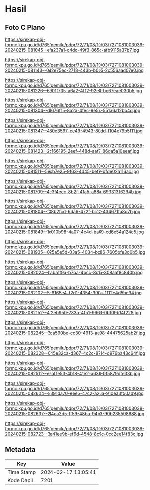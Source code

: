 # Hasil

## Foto C Plano

https://sirekap-obj-formc.kpu.go.id/d765/pemilu/pdpr/72/71/08/10/03/7271081003039-20240215-081045--efa237a1-c4dc-49f3-865d-afb9115a37b7.jpg

https://sirekap-obj-formc.kpu.go.id/d765/pemilu/pdpr/72/71/08/10/03/7271081003039-20240215-081143--0d2e75ec-2718-443b-b0b5-2c556aad07e0.jpg

https://sirekap-obj-formc.kpu.go.id/d765/pemilu/pdpr/72/71/08/10/03/7271081003039-20240215-081226--6901f735-a6a2-4f12-92e8-bc67eae030b5.jpg

https://sirekap-obj-formc.kpu.go.id/d765/pemilu/pdpr/72/71/08/10/03/7271081003039-20240215-081304--d1676f15-8a2a-4fec-9e54-551a6a12bb4d.jpg

https://sirekap-obj-formc.kpu.go.id/d765/pemilu/pdpr/72/71/08/10/03/7271081003039-20240215-081347--480e3597-ce49-4943-80dd-f104e79b5f11.jpg

https://sirekap-obj-formc.kpu.go.id/d765/pemilu/pdpr/72/71/08/10/03/7271081003039-20240215-081423--2c166195-2eef-448d-aaf7-86da5a10eeaf.jpg

https://sirekap-obj-formc.kpu.go.id/d765/pemilu/pdpr/72/71/08/10/03/7271081003039-20240215-081511--5ecb7e25-9f63-4d45-bef9-dfde02a116ac.jpg

https://sirekap-obj-formc.kpu.go.id/d765/pemilu/pdpr/72/71/08/10/03/7271081003039-20240215-081709--4e3f4ecc-8b2f-41a5-a88a-69331316294b.jpg

https://sirekap-obj-formc.kpu.go.id/d765/pemilu/pdpr/72/71/08/10/03/7271081003039-20240215-081804--f38b2fcd-6da6-472f-bc12-434671fa8d7b.jpg

https://sirekap-obj-formc.kpu.go.id/d765/pemilu/pdpr/72/71/08/10/03/7271081003039-20240215-081849--1c010b98-4a07-4c4d-ba69-cd6e54a124c5.jpg

https://sirekap-obj-formc.kpu.go.id/d765/pemilu/pdpr/72/71/08/10/03/7271081003039-20240215-081935--025a5e5d-03a5-4034-bc86-7605bfe3d0b5.jpg

https://sirekap-obj-formc.kpu.go.id/d765/pemilu/pdpr/72/71/08/10/03/7271081003039-20240215-082024--baba1f9a-b7ba-4bcc-8c15-308aaf8c840b.jpg

https://sirekap-obj-formc.kpu.go.id/d765/pemilu/pdpr/72/71/08/10/03/7271081003039-20240215-082102--5c6165e4-f2d1-4354-990a-1112c4d5be94.jpg

https://sirekap-obj-formc.kpu.go.id/d765/pemilu/pdpr/72/71/08/10/03/7271081003039-20240215-082152--4f2eb950-733a-4f51-9663-0b109b14f228.jpg

https://sirekap-obj-formc.kpu.go.id/d765/pemilu/pdpr/72/71/08/10/03/7271081003039-20240215-082245--3ca590be-cc30-4913-ae98-44475625ab2f.jpg

https://sirekap-obj-formc.kpu.go.id/d765/pemilu/pdpr/72/71/08/10/03/7271081003039-20240215-082328--045e32ca-d367-4c2c-8714-d976ba43c64f.jpg

https://sirekap-obj-formc.kpu.go.id/d765/pemilu/pdpr/72/71/08/10/03/7271081003039-20240215-082512--eeaf1e53-4b18-41e2-a636-0f5879dfe33b.jpg

https://sirekap-obj-formc.kpu.go.id/d765/pemilu/pdpr/72/71/08/10/03/7271081003039-20240215-082604--8391da70-eee5-47c2-a26a-910ea3f50ad9.jpg

https://sirekap-obj-formc.kpu.go.id/d765/pemilu/pdpr/72/71/08/10/03/7271081003039-20240215-082637--2f4ca2d5-ff59-48ba-94b3-90b235508688.jpg

https://sirekap-obj-formc.kpu.go.id/d765/pemilu/pdpr/72/71/08/10/03/7271081003039-20240215-082723--3e41ee9b-ef6d-4548-8c9c-0cc2ee14f83c.jpg


## Metadata

| Key        | Value               |
| ---------- | ------------------- |
| Time Stamp | 2024-02-17 13:05:41 |
| Kode Dapil | 7201                |



